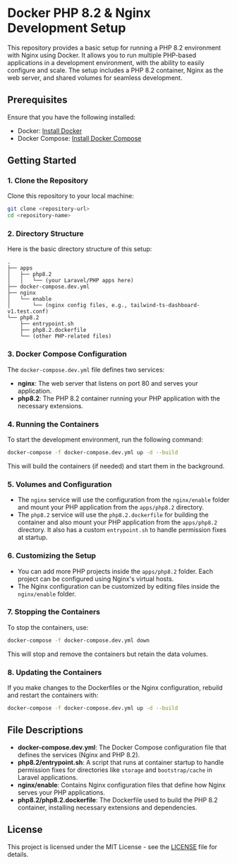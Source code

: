 
# Docker PHP 8.2 & Nginx Development Setup

This repository provides a basic setup for running a PHP 8.2 environment with Nginx using Docker. It allows you to run multiple PHP-based applications in a development environment, with the ability to easily configure and scale. The setup includes a PHP 8.2 container, Nginx as the web server, and shared volumes for seamless development.

## Prerequisites

Ensure that you have the following installed:

- Docker: [Install Docker](https://docs.docker.com/get-docker/)
- Docker Compose: [Install Docker Compose](https://docs.docker.com/compose/install/)

## Getting Started

### 1. Clone the Repository

Clone this repository to your local machine:

```bash
git clone <repository-url>
cd <repository-name>
```

### 2. Directory Structure

Here is the basic directory structure of this setup:

```
.
├── apps
│   ├── php8.2
│   │   └── (your Laravel/PHP apps here)
├── docker-compose.dev.yml
├── nginx
│   └── enable
│       └── (nginx config files, e.g., tailwind-ts-dashboard-v1.test.conf)
└── php8.2
    ├── entrypoint.sh
    ├── php8.2.dockerfile
    └── (other PHP-related files)
```

### 3. Docker Compose Configuration

The `docker-compose.dev.yml` file defines two services:

- **nginx**: The web server that listens on port 80 and serves your application.
- **php8.2**: The PHP 8.2 container running your PHP application with the necessary extensions.

### 4. Running the Containers

To start the development environment, run the following command:

```bash
docker-compose -f docker-compose.dev.yml up -d --build
```

This will build the containers (if needed) and start them in the background.

### 5. Volumes and Configuration

- The `nginx` service will use the configuration from the `nginx/enable` folder and mount your PHP application from the `apps/php8.2` directory.
- The `php8.2` service will use the `php8.2.dockerfile` for building the container and also mount your PHP application from the `apps/php8.2` directory. It also has a custom `entrypoint.sh` to handle permission fixes at startup.

### 6. Customizing the Setup

- You can add more PHP projects inside the `apps/php8.2` folder. Each project can be configured using Nginx's virtual hosts.
- The Nginx configuration can be customized by editing files inside the `nginx/enable` folder.

### 7. Stopping the Containers

To stop the containers, use:

```bash
docker-compose -f docker-compose.dev.yml down
```

This will stop and remove the containers but retain the data volumes.

### 8. Updating the Containers

If you make changes to the Dockerfiles or the Nginx configuration, rebuild and restart the containers with:

```bash
docker-compose -f docker-compose.dev.yml up -d --build
```

## File Descriptions

- **docker-compose.dev.yml**: The Docker Compose configuration file that defines the services (Nginx and PHP 8.2).
- **php8.2/entrypoint.sh**: A script that runs at container startup to handle permission fixes for directories like `storage` and `bootstrap/cache` in Laravel applications.
- **nginx/enable**: Contains Nginx configuration files that define how Nginx serves your PHP applications.
- **php8.2/php8.2.dockerfile**: The Dockerfile used to build the PHP 8.2 container, installing necessary extensions and dependencies.

## License

This project is licensed under the MIT License - see the [LICENSE](LICENSE) file for details.
